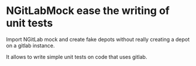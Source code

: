 # NGitLabMock ease the writing of unit tests

Import NGitLab mock and create fake depots without really
creating a depot on a gitlab instance. 

It allows to write simple unit tests on code that uses gitlab.